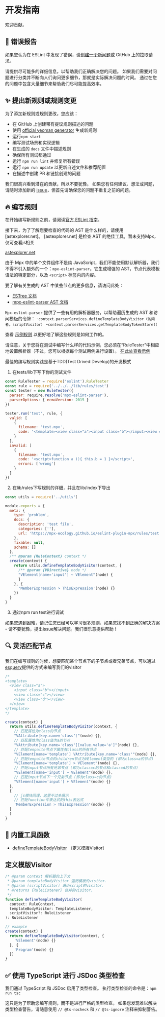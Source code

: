 # 开发指南

欢迎贡献。

## :bug: 错误报告

如果您认为在 ESLint 中发现了错误，请[创建一个新问题](https://github.com/mpx-ecology/eslint-plugin-mpx/issues/new?labels=&template=bug_report.md)或 GitHub 上的拉取请求。

请提供尽可能多的详细信息，以帮助我们正确解决您的问题。 如果我们需要对问题进行分类并不断向人们询问更多细节，那就是实际解决问题的时间。 通过在您的问题中包含大量细节来帮助我们尽可能提高效率。

## :sparkles: 提出新规则或规则变更

为了添加新规则或规则更改，您应该：

- 在 GitHub 上创建带有提议规则描述的问题
- 使用 [official yeoman generator](https://github.com/eslint/generator-eslint) 生成新规则
- 运行`npm start`
- 编写测试场景和实现逻辑
- 在生成的 `docs` 文件中描述规则
- 确保所有测试都通过
- 运行 `npm run lint` 并修复所有错误
- 运行 `npm run update` 以更新自述文件和推荐配置
- 在描述中创建 PR 和链接创建的问题

我们很高兴看到潜在的贡献，所以不要犹豫。 如果您有任何建议、想法或问题，请随时添加新的 [issue](https://github.com/mpx-ecology/eslint-plugin-mpx/issues)，但首先请确保您的问题不重复之前的问题。

## :fire: 编写规则

在开始编写新规则之前，请阅读[官方 ESLint 指南](https://eslint.org/docs/developer-guide/working-with-rules)。

接下来，为了了解您要检查的代码的 AST 是什么样的，请使用 [astexplorer.net]。
[astexplorer.net] 是检查 AST 的绝佳工具，暂未支持Mpx，仅可查看js相关

[astexplorer.net](https://astexplorer.net/)

由于 Mpx 中的单个文件组件不是纯 JavaScript，我们不能使用默认解析器，我们不得不引入额外的一个：`mpx-eslint-parser`，它生成增强的 AST，节点代表模板语法的特定部分，以及 `<script>` 标签内的内容。

要了解有关生成的 AST 中某些节点的更多信息，请访问此处：
- [ESTree 文档](https://github.com/estree/estree)
- [mpx-eslint-parser AST 文档](https://github.com/mpx-ecology/mpx-eslint-parser/blob/master/docs/ast.md)

`Mpx-eslint-parser` 提供了一些有用的解析器服务，以帮助遍历生成的 AST 和访问模板的令牌：
-`context.parserServices.defineTemplateBodyVisitor（访问者，scriptVisitor）`
-`context.parserServices.getTemplateBodyTokenStore()`

查看 [示例规则](https://github.com/mpx-ecology/eslint-plugin-mpx/blob/master/lib/rules/valid-wx-if.js) 以更好地了解这些规则是如何工作的。

请注意，关于您将在测试中编写什么样的代码示例，您必须在“RuleTester”中相应地设置解析器（不过，您可以根据每个测试用例进行设置）。 [在此处查看示例](https://github.com/mpx-ecology/eslint-plugin-mpx/blob/master/tests/lib/rules/valid-wx-if.js)

最佳的编写规则实践是基于TDD(Test Drived Develop)的开发模式 

1. 在tests/lib下写下你的测试文件
```js
const RuleTester = require('eslint').RuleTester
const rule = require('../../../lib/rules/test')
const tester = new RuleTester({
  parser: require.resolve('mpx-eslint-parser'),
  parserOptions: { ecmaVersion: 2015 }
})

tester.run('test', rule, {
  valid: [
    {
      filename: 'test.mpx',
      code: '<template><view class="a"><input class="b"></input><view class="c"></view><view class="d"></view></view></template>'
    }
  ],
  invalid: [
    {
      filename: 'test.mpx',
      code: '<script>function a (){ this.b = 1 }</script>',
      errors: ['wrong']
    }
  ]
})

```
2. 在lib/rules下写规则的详细，并且在lib/index下导出
```js
const utils = require('../utils')

module.exports = {
  meta: {
    type: 'problem',
    docs: {
      description: 'test file',
      categories: [''],
      url: 'https://mpx-ecology.github.io/eslint-plugin-mpx/rules/test.html'
    },
    fixable: null,
    schema: []
  },
  /** @param {RuleContext} context */
  create(context) {
    return utils.defineTemplateBodyVisitor(context, {
      /** @param {VDirective} node */
      "VElement[name='input'] ~ VElement"(node) {
      }
    }, {
      'MemberExpression > ThisExpression'(node) {}
    })
  }
}

```

3. 通过npm run test进行调试

如果您遇到困难，请记住您已经可以学习很多规则，如果您找不到正确的解决方案 - 请不要犹豫，提出issue解决问题。我们很乐意提供帮助！


## :mag: 灵活匹配节点

我们在编写规则的时候，想要匹配某个节点下的子节点或者兄弟节点，可以通过[esquery](https://github.com/estools/esquery)提供的方式来编写我们的visitor

```js
/* 
<template>
  <view class="a">
    <input class="b"></input>
    <view class="c"></view>
    <view class="d"></view>
  </view>
</template>
*/

create(context) {
  return utils.defineTemplateBodyVisitor(context, {
    // 匹配属性为class的节点
    "VAttribute[key.name='class']"(node) {},
    // 匹配属性为class值为a的节点
    "VAttribute[key.name='class'][value.value='a']"(node) {},
    // 匹配tempalte节点下属性有class的所有节点
    "VElement[name='template'] VAttribute[key.name='class'"(node) {},
    // 匹配tempalte节点的children节点为VElement类型的 (即为class=a的节点)
    "VElement[name='template'] > VElement"(node) {},
    // 匹配input节点所有兄弟节点 (即为class=c的节点和class=d的节点)
    "VElement[name='input'] ~ VElement"(node) {},
    // 匹配input节点下一个兄弟节点 (即为class=c的节点)
    "VElement[name='input'] + VElement"(node) {}
  },
  {
    // js模块同理，这里不过多展示
    // 匹配function中表达式的this表达式
    'MemberExpression > ThisExpression'(node) {}
  }
  )
}
```

## :poop: 内置工具函数

* [defineTemplateBodyVisitor](#defineTemplateBodyVisitor) （定义模版Visitor）

## <a id="defineTemplateBodyVisitor">定义模版Visitor</a>


```js
/* @param context 解析器的上下文
 * @param templateBodyVisitor 遍历模板的visitor.
 * @param [scriptVisitor] 遍历script的visitor.
 * @returns {RuleListener} 合并的visitor.
 */
function defineTemplateBodyVisitor(
  context: RuleContext,
  templateBodyVisitor: TemplateListener,
  scriptVisitor?: RuleListener
): RuleListener

// example
create(context) {
  return defineTemplateBodyVisitor(context, {
    'VElement'(node) {}
  }, {
    'Program'(node) {}
  }) 
}

```
## :white_check_mark: 使用 TypeScript 进行 JSDoc 类型检查

我们通过 TypeScript 和 JSDoc 启用了类型检查。
执行类型检查的命令是：`npm run tsc`

这只是为了帮助您编写规则，而不是进行严格的类型检查。 如果您发现难以解决类型检查警告，请随意使用 `// @ts-nocheck` 和 `// @ts-ignore` 注释来抑制警告。
